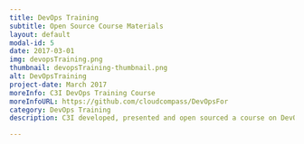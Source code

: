 ```yaml
---
title: DevOps Training
subtitle: Open Source Course Materials
layout: default
modal-id: 5
date: 2017-03-01
img: devopsTraining.png
thumbnail: devopsTraining-thumbnail.png
alt: DevOpsTraining
project-date: March 2017
moreInfo: C3I DevOps Training Course
moreInfoURL: https://github.com/cloudcompass/DevOpsFor
category: DevOps Training
description: C3I developed, presented and open sourced a course on DevOps for teams starting their journey. The course is tuned for each organization to which it is presented, and includes the core materials to get any team started on the same page as they begin to create a DevOps culture.  Let us know if you would like to discuss using this course within your organization!

---
```

